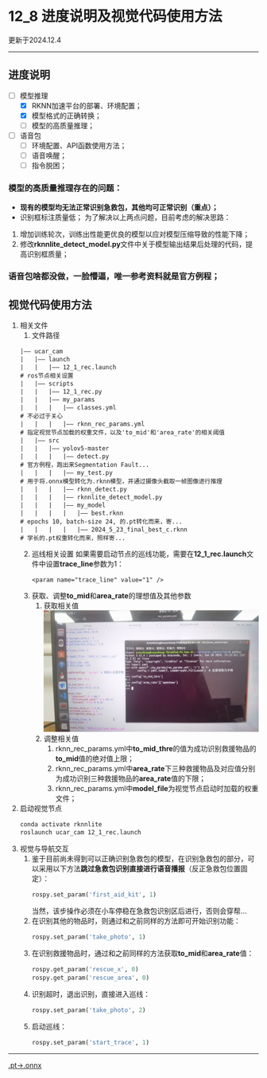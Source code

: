# 12_8 进度说明及视觉代码使用方法
更新于2024.12.4
***
## 进度说明
 - [ ] 模型推理
   - [x] RKNN加速平台的部署、环境配置；
   - [x] 模型格式的正确转换；
   - [ ] 模型的高质量推理；
 - [ ] 语音包
   - [ ] 环境配置、API函数使用方法；
   - [ ] 语音唤醒；
   - [ ] 指令脱困；
### 模型的高质量推理存在的问题：
- **现有的模型均无法正常识别急救包，其他均可正常识别（重点）；**
- 识别框标注质量低；
为了解决以上两点问题，目前考虑的解决思路：
1. 增加训练轮次，训练出性能更优良的模型以应对模型压缩导致的性能下降；
2. 修改**rknnlite_detect_model.py**文件中关于模型输出结果后处理的代码，提高识别框质量；
### 语音包啥都没做，一脸懵逼，唯一参考资料就是官方例程；
## 视觉代码使用方法
1. 相关文件
   1. 文件路径
   ```
   |—— ucar_cam
   |   |—— launch
   |   |   |—— 12_1_rec.launch                                               # ros节点相关设置
   |   |—— scripts
   |   |   |—— 12_1_rec.py
   |   |   |—— my_params
   |   |   |   |—— classes.yml                                               # 不必过于关心
   |   |   |   |—— rknn_rec_params.yml                                       # 指定视觉节点加载的权重文件，以及'to_mid'和'area_rate'的相关阈值
   |   |—— src
   |   |   |—— yolov5-master
   |   |   |   |—— detect.py                                                 # 官方例程，跑出来Segmentation Fault...
   |   |   |   |—— my_test.py                                                # 用于将.onnx模型转化为.rknn模型，并通过摄像头截取一帧图像进行推理
   |   |   |   |—— rknn_detect.py
   |   |   |   |—— rknnlite_detect_model.py
   |   |   |   |—— my_model
   |   |   |   |   |—— best.rknn                                             # epochs 10, batch-size 24, 的.pt转化而来，寄...
   |   |   |   |   |—— 2024_5_23_final_best_c.rknn                           # 学长的.pt权重转化而来，照样寄...
   ```
   2. 巡线相关设置
      如果需要启动节点的巡线功能，需要在**12_1_rec.launch**文件中设置**trace_line**参数为1：
      ```
      <param name="trace_line" value="1" />
      ```
   3. 获取、调整**to_mid**和**area_rate**的理想值及其他参数
      1. 获取相关值
         ![Image](https://github.com/HIT69ers/SmartCar/blob/main/12_8_视觉/1.jpg)
      2. 调整相关值
         1. rknn_rec_params.yml中**to_mid_thre**的值为成功识别救援物品的**to_mid**值的绝对值上限；
         2. rknn_rec_params.yml中**area_rate**下三种救援物品及对应值分别为成功识别三种救援物品的**area_rate**值的下限；
         3. rknn_rec_params.yml中**model_file**为视觉节点启动时加载的权重文件；
2. 启动视觉节点
   ```bash
   conda activate rknnlite                                                   # 启动虚拟环境
   roslaunch ucar_cam 12_1_rec.launch                                        # 启动识别节点
   ```
3. 视觉与导航交互
   1. 鉴于目前尚未得到可以正确识别急救包的模型，在识别急救包的部分，可以采用以下方法**跳过急救包识别直接进行语音播报**（反正急救包位置固定）：
      ```python
      rospy.set_param('first_aid_kit', 1)
      ```
      当然，该步操作必须在小车停稳在急救包识别区后进行，否则会穿帮...
   2. 在识别其他的物品时，则通过和之前同样的方法即可开始识别功能：
      ```python
      rospy.set_param('take_photo', 1)
      ```
   3. 在识别救援物品时，通过和之前同样的方法获取**to_mid**和**area_rate**值：
      ```python
      rospy.get_param('rescue_x', 0)                                         # to_mid
      rospy.get_param('rescue_area', 0)                                      # area_rate
      ```
   4. 识别超时，退出识别，直接进入巡线：
      ```python
      rospy.set_param('take_photo', 2)
      ```
   5. 启动巡线：
      ```python
      rospy.set_param('start_trace', 1)
      ```

***
[.pt->.onnx](https://github.com/ChuanSe/yolov5-PT-to-RKNN)
      
